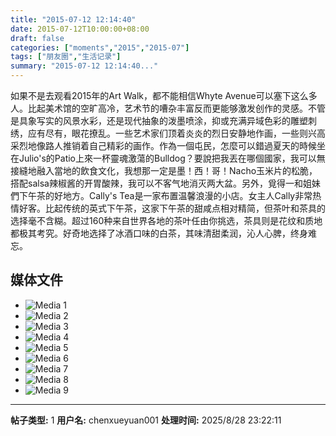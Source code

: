 ```yaml
---
title: "2015-07-12 12:14:40"
date: 2015-07-12T10:00:00+08:00
draft: false
categories: ["moments","2015","2015-07"]
tags: ["朋友圈","生活记录"]
summary: "2015-07-12 12:14:40..."
---
```


如果不是去观看2015年的Art Walk，都不能相信Whyte Avenue可以塞下这么多人。比起美术馆的空旷高冷，艺术节的嘈杂丰富反而更能够激发创作的灵感。不管是具象写实的风景水彩，还是现代抽象的泼墨喷涂，抑或充满异域色彩的雕塑刺绣，应有尽有，眼花撩乱。一些艺术家们顶着炎炎的烈日安静地作画，一些则兴高采烈地像路人推销着自己精彩的画作。作為一個屯民，怎麼可以錯過夏天的時候坐在Julio's的Patio上來一杯靈魂激蕩的Bulldog？要說把我丟在哪個國家，我可以無接縫地融入當地的飲食文化，我想那一定是墨！西！哥！Nacho玉米片的松脆，搭配salsa辣椒酱的开胃酸辣，我可以不客气地消灭两大盆。另外，覓得一和姐妹們下午茶的好地方。Cally's Tea是一家布置温馨浪漫的小店。女主人Cally非常热情好客。比起传统的英式下午茶，这家下午茶的甜咸点相对精简，但茶叶和茶具的选择毫不含糊。超过160种来自世界各地的茶叶任由你挑选，茶具则是花纹和质地都极其考究。好奇地选择了冰酒口味的白茶，其味清甜柔润，沁人心脾，终身难忘。

## 媒体文件

- ![Media 1](/Moments/photos/2015-07-12/201507121214400.jpg)
- ![Media 2](/Moments/photos/2015-07-12/201507121214401.jpg)
- ![Media 3](/Moments/photos/2015-07-12/201507121214402.jpg)
- ![Media 4](/Moments/photos/2015-07-12/201507121214403.jpg)
- ![Media 5](/Moments/photos/2015-07-12/201507121214404.jpg)
- ![Media 6](/Moments/photos/2015-07-12/201507121214405.jpg)
- ![Media 7](/Moments/photos/2015-07-12/201507121214406.jpg)
- ![Media 8](/Moments/photos/2015-07-12/201507121214407.jpg)
- ![Media 9](/Moments/photos/2015-07-12/201507121214408.jpg)

---

**帖子类型:** 1
**用户名:** chenxueyuan001
**处理时间:** 2025/8/28 23:22:11